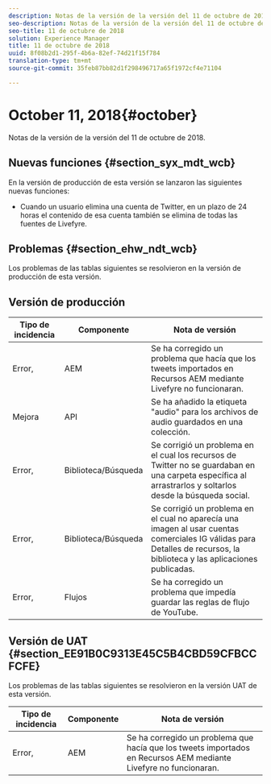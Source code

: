```yaml
---
description: Notas de la versión de la versión del 11 de octubre de 2018.
seo-description: Notas de la versión de la versión del 11 de octubre de 2018.
seo-title: 11 de octubre de 2018
solution: Experience Manager
title: 11 de octubre de 2018
uuid: 8f08b2d1-295f-4b6a-82ef-74d21f15f784
translation-type: tm+mt
source-git-commit: 35feb87bb82d1f298496717a65f1972cf4e71104

---
```



# October 11, 2018{#october}

Notas de la versión de la versión del 11 de octubre de 2018.

## Nuevas funciones {#section_syx_mdt_wcb}

En la versión de producción de esta versión se lanzaron las siguientes nuevas funciones:

* Cuando un usuario elimina una cuenta de Twitter, en un plazo de 24 horas el contenido de esa cuenta también se elimina de todas las fuentes de Livefyre.

## Problemas {#section_ehw_ndt_wcb}

Los problemas de las tablas siguientes se resolvieron en la versión de producción de esta versión.

## Versión de producción

| **Tipo de incidencia** | **Componente** | **Nota de versión** |
|---|---|---|
| Error, | AEM | Se ha corregido un problema que hacía que los tweets importados en Recursos AEM mediante Livefyre no funcionaran. |
| Mejora | API | Se ha añadido la etiqueta "audio" para los archivos de audio guardados en una colección. |
| Error, | Biblioteca/Búsqueda | Se corrigió un problema en el cual los recursos de Twitter no se guardaban en una carpeta específica al arrastrarlos y soltarlos desde la búsqueda social. |
| Error, | Biblioteca/Búsqueda | Se corrigió un problema en el cual no aparecía una imagen al usar cuentas comerciales IG válidas para Detalles de recursos, la biblioteca y las aplicaciones publicadas. |
| Error, | Flujos | Se ha corregido un problema que impedía guardar las reglas de flujo de YouTube. |

## Versión de UAT {#section_EE91B0C9313E45C5B4CBD59CFBCCFCFE}

Los problemas de las tablas siguientes se resolvieron en la versión UAT de esta versión.

| **Tipo de incidencia** | **Componente** | **Nota de versión** |
|---|---|---|
| Error, | AEM | Se ha corregido un problema que hacía que los tweets importados en Recursos AEM mediante Livefyre no funcionaran. |

